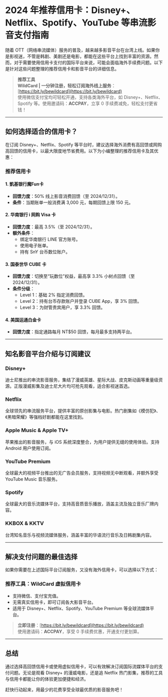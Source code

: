# 2024 年推荐信用卡：Disney+、Netflix、Spotify、YouTube 等串流影音支付指南

随着 OTT（网络串流媒体）服务的普及，越来越多影音平台在台湾上线。如果你是影视迷，不管是韩剧、美剧还是电影，都能在这些平台上找到丰富的资源。然而，对于需要使用信用卡支付的国际平台来说，可能会面临海外手续费问题。以下是针对这些问题整理的推荐信用卡和影音平台的详细信息。

> **推荐工具**  
> **WildCard | 一分钟注册，轻松订阅海外线上服务**：[https://bit.ly/bewildcard](https://bit.ly/bewildcard)  
> 使用微信支付宝均可轻松开通，支持各类海外平台，如 Disney+、Netflix、Spotify 等。使用邀请码：**ACCPAY**，立享 0 手续费减免，轻松支付更省钱！

---

## 如何选择适合的信用卡？

在订阅 Disney+、Netflix、Spotify 等平台时，建议选择海外消费有高回馈或网购高回馈的信用卡，以最大限度地节省费用。以下为小编整理的推荐信用卡及其优惠：

### 推荐信用卡

#### 1. **凱基银行魔Fun卡**
- **回馈力度**：50% 线上影音消费回馈（至 2024/12/31）。
- **条件**：当期账单一般消费满 3,000 元，每期回馈上限 150 元。

#### 2. **华南银行 i 网购 Visa 卡**
- **回馈力度**：最高 3.5%（至 2024/12/31）。
- **额外条件**：
  - 绑定华南银行 LINE 官方账号。
  - 使用电子账单。
  - 持有 SnY 台币数位账户。

#### 3. **国泰世华 CUBE 卡**
- **回馈力度**：切换至“玩数位”权益，最高享 3.3% 小树点回馈（至 2024/12/31）。
- **条件分级**：
  - Level 1：基础 2% 指定消费回馈。
  - Level 2：持有台币存款账户并登录 CUBE App，享 3% 回馈。
  - Level 3：为财管贵宾用户，享 3.3% 回馈。

#### 4. **美国运通白金卡**
- **回馈力度**：指定通路每月 NT$50 回馈，每月最多支持两平台。

---

## 知名影音平台介绍与订阅建议

### **Disney+**
迪士尼推出的串流影音服务，集结了漫威英雄、星际大战、皮克斯动画等重量级资源。正版漫威影集及迪士尼大片均可抢先观看，适合影视迷首选。

### **Netflix**
全球领先的串流服务平台，提供丰富的原创影集与电影。热门剧集如《模仿犯》、《黑暗荣耀》等强档好剧都能在这里找到。

### **Apple Music & Apple TV+**
苹果推出的影音服务，与 iOS 系统深度整合，为用户提供无缝的使用体验。支持 Android 用户使用订阅。

### **YouTube Premium**
全球最大的视频平台推出的无广告会员服务，支持视频无中断观看，并额外享受 YouTube Music 音乐服务。

### **Spotify**
全球最大的音乐流媒体平台，支持高音质音乐播放，涵盖主流及独立音乐厂牌内容。

### **KKBOX & KKTV**
台湾知名音乐与视频流媒体服务，涵盖丰富的华语流行音乐及日韩剧集内容。

---

## 解决支付问题的最佳选择

如果你需要在上述国际平台订阅服务，又没有海外信用卡，可以选择以下方式：

### **推荐工具：WildCard 虚拟信用卡**
- 支持微信、支付宝充值。
- 无需真实信用卡，即可订阅各大影音平台。
- 适用于 Disney+、Netflix、Spotify、YouTube Premium 等全球流媒体平台。

> **立即注册**：[https://bit.ly/bewildcard](https://bit.ly/bewildcard)  
> 使用邀请码：**ACCPAY**，享受 0 手续费优惠，开通支付更划算。

---

## 总结

通过选择高回馈信用卡或使用虚拟信用卡，可以有效解决订阅国际流媒体平台的支付问题。无论是观看 Disney+ 的漫威电影，还是追 Netflix 热门影集，推荐的工具与信用卡都能让你的体验更加便捷和经济。

赶快行动起来，用最少的花费享受全球最优质的影音服务吧！

